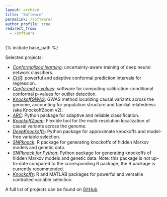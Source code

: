 ```yaml
---
layout: archive
title: "Software"
permalink: /software/
author_profile: true
redirect_from:
  - /software
---
```


{% include base_path %}


Selected projects:

- [*Conformalized learning*](https://github.com/bat-sheva/conformal-learning): uncertainty-aware training of deep neural network classifiers.
- [*CHR*](https://github.com/msesia/chr): powerful and adaptive conformal prediction intervals for regression.
- [*Conformal p-values*](https://github.com/msesia/conditional-conformal-pvalues): software for computing calibration-conditional conformal p-values for outlier detection.
- [*KnockoffGWAS*](https://msesia.github.io/knockoffgwas/): GWAS method localizing causal variants across the genome, accounting for population structure and familial relatedness (aka KnockoffZoom v2).
- [*ARC*](https://github.com/msesia/arc): Python package for adaptive and reliable classification.
- [*KnockoffZoom*](https://msesia.github.io/knockoffzoom/): Flexible tool for the multi-resolution localization of causal variants across the genome.
- [*DeepKnockoffs*](https://github.com/msesia/DeepKnockoffs): Python package for approximate knockoffs and model-free variable selection.
- [*SNPknock*](https://msesia.github.io/snpknock/): R package for generating knockoffs of hidden Markov models and genetic data. 
- [*SNPknock for Python*](https://github.com/msesia/snpknock-python): Python package for generating knockoffs of hidden Markov models and genetic data. Note: this package is not up-to-date compared to the corresponding R package; the R package is currently recommended.
- [*Knockoffs*](https://web.stanford.edu/group/candes/knockoffs/): R and MATLAB packages for powerful and versatile controlled variable selection.

A full list of projects can be found on [GitHub](https://github.com/msesia).
